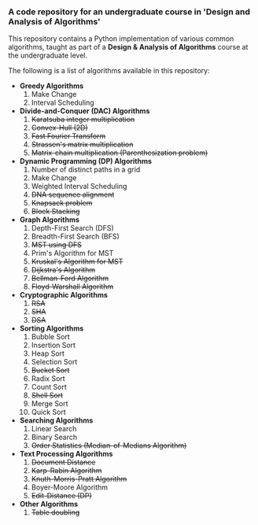### A code repository for an undergraduate course in 'Design and Analysis of Algorithms'

This repository contains a Python implementation of various common algorithms, taught as part of a **Design & Analysis of Algorithms** course at the undergraduate level.

The following is a list of algorithms available in this repository:

* **Greedy Algorithms**
	1. Make Change
	1. Interval Scheduling
* **Divide-and-Conquer (DAC) Algorithms**
	1. ~~Karatsuba integer multiplication~~
	1. ~~Convex-Hull (2D)~~
	1. ~~Fast Fourier Transform~~
	1. ~~Strassen's matrix multiplication~~
	1. ~~Matrix-chain multiplication (Parenthesization problem)~~
* **Dynamic Programming (DP) Algorithms**
	1. Number of distinct paths in a grid
	1. Make Change
	1. Weighted Interval Scheduling
	1. ~~DNA sequence alignment~~
	1. ~~Knapsack problem~~
	1. ~~Block Stacking~~
* **Graph Algorithms**
	1. Depth-First Search (DFS)
	1. Breadth-First Search (BFS)
	1. ~~MST using DFS~~
	1. Prim's Algorithm for MST
	1. ~~Kruskal's Algorithm for MST~~
	1. ~~Dijkstra's Algorithm~~
	1. ~~Bellman-Ford Algorithm~~
	1. ~~Floyd-Warshall Algorithm~~
* **Cryptographic Algorithms**
	1. ~~RSA~~
	1. ~~SHA~~
	1. ~~DSA~~
* **Sorting Algorithms**
	1. Bubble Sort
	1. Insertion Sort
	1. Heap Sort
	1. Selection Sort
	1. ~~Bucket Sort~~
	1. Radix Sort
	1. Count Sort
	1. ~~Shell Sort~~
	1. Merge Sort
	1. Quick Sort
* **Searching Algorithms**
	1. Linear Search
	1. Binary Search
	1. ~~Order Statistics (Median-of-Medians Algorithm)~~
* **Text Processing Algorithms**
	1. ~~Document Distance~~
	1. ~~Karp-Rabin Algorithm~~
	1. ~~Knuth-Morris-Pratt Algorithm~~
	1. Boyer-Moore Algorithm
	1. ~~Edit-Distance (DP)~~
* **Other Algorithms**
	1. ~~Table doubling~~